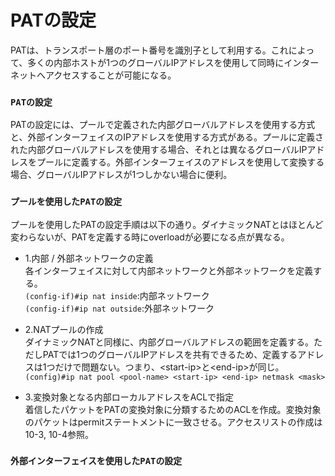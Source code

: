 # PATの設定
PATは、トランスポート層のポート番号を識別子として利用する。これによって、多くの内部ホストが1つのグローバルIPアドレスを使用して同時にインターネットへアクセスすることが可能になる。

### `PATの設定`
PATの設定には、プールで定義された内部グローバルアドレスを使用する方式と、外部インターフェイスのIPアドレスを使用する方式がある。プールに定義された内部グローバルアドレスを使用する場合、それとは異なるグローバルIPアドレスをプールに定義する。外部インターフェイスのアドレスを使用して変換する場合、グローバルIPアドレスが1つしかない場合に便利。

### `プールを使用したPATの設定`
プールを使用したPATの設定手順は以下の通り。ダイナミックNATとはほとんど変わらないが、PATを定義する時にoverloadが必要になる点が異なる。  
- 1.内部 / 外部ネットワークの定義  
各インターフェイスに対して内部ネットワークと外部ネットワークを定義する。  
`(config-if)#ip nat inside`:内部ネットワーク  
`(config-if)#ip nat outside`:外部ネットワーク

- 2.NATプールの作成  
ダイナミックNATと同様に、内部グローバルアドレスの範囲を定義する。ただしPATでは1つのグローバルIPアドレスを共有できるため、定義するアドレスは1つだけで問題ない。つまり、\<start-ip>と\<end-ip>が同じ。  
`(config)#ip nat pool <pool-name> <start-ip> <end-ip> netmask <mask>`

- 3.変換対象となる内部ローカルアドレスをACLで指定  
着信したパケットをPATの変換対象に分類するためのACLを作成。変換対象のパケットはpermitステートメントに一致させる。アクセスリストの作成は10-3, 10-4参照。

### `外部インターフェイスを使用したPATの設定`
